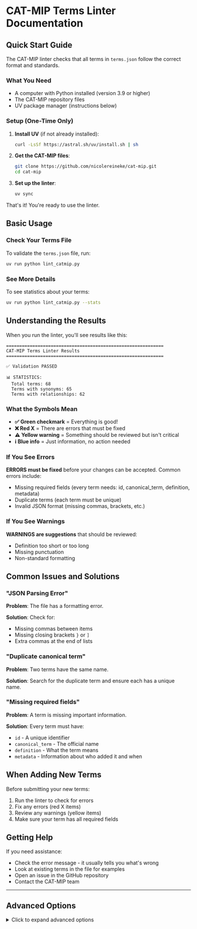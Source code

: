 # CAT-MIP Terms Linter Documentation

## Quick Start Guide

The CAT-MIP linter checks that all terms in `terms.json` follow the correct format and standards.

### What You Need

- A computer with Python installed (version 3.9 or higher)
- The CAT-MIP repository files
- UV package manager (instructions below)

### Setup (One-Time Only)

1. **Install UV** (if not already installed):

   ```bash
   curl -LsSf https://astral.sh/uv/install.sh | sh
   ```

2. **Get the CAT-MIP files**:

   ```bash
   git clone https://github.com/nicolereineke/cat-mip.git
   cd cat-mip
   ```

3. **Set up the linter**:

   ```bash
   uv sync
   ```

That's it! You're ready to use the linter.

## Basic Usage

### Check Your Terms File

To validate the `terms.json` file, run:

```bash
uv run python lint_catmip.py
```

### See More Details

To see statistics about your terms:

```bash
uv run python lint_catmip.py --stats
```

## Understanding the Results

When you run the linter, you'll see results like this:

```text
============================================================
CAT-MIP Terms Linter Results
============================================================

✅ Validation PASSED

📊 STATISTICS:
  Total terms: 68
  Terms with synonyms: 65
  Terms with relationships: 62
```

### What the Symbols Mean

- **✅ Green checkmark** = Everything is good!
- **❌ Red X** = There are errors that must be fixed
- **⚠️ Yellow warning** = Something should be reviewed but isn't critical
- **ℹ️ Blue info** = Just information, no action needed

### If You See Errors

**ERRORS must be fixed** before your changes can be accepted. Common errors include:

- Missing required fields (every term needs: id, canonical_term, definition, metadata)
- Duplicate terms (each term must be unique)
- Invalid JSON format (missing commas, brackets, etc.)

### If You See Warnings

**WARNINGS are suggestions** that should be reviewed:

- Definition too short or too long
- Missing punctuation
- Non-standard formatting

## Common Issues and Solutions

### "JSON Parsing Error"

**Problem**: The file has a formatting error.

**Solution**: Check for:

- Missing commas between items
- Missing closing brackets `}` or `]`
- Extra commas at the end of lists

### "Duplicate canonical term"

**Problem**: Two terms have the same name.

**Solution**: Search for the duplicate term and ensure each has a unique name.

### "Missing required fields"

**Problem**: A term is missing important information.

**Solution**: Every term must have:

- `id` - A unique identifier
- `canonical_term` - The official name
- `definition` - What the term means
- `metadata` - Information about who added it and when

## When Adding New Terms

Before submitting your new terms:

1. Run the linter to check for errors
2. Fix any errors (red X items)
3. Review any warnings (yellow items)
4. Make sure your term has all required fields

## Getting Help

If you need assistance:

- Check the error message - it usually tells you what's wrong
- Look at existing terms in the file for examples
- Open an issue in the GitHub repository
- Contact the CAT-MIP team

---

## Advanced Options

<details>
<summary>Click to expand advanced options</summary>

### Additional Commands

#### Quiet Mode (Errors Only)

Show only errors, not warnings or info:

```bash
uv run python lint_catmip.py --quiet
```

#### JSON Output

Export results as JSON for automation:

```bash
uv run python lint_catmip.py --json > report.json
```

#### Using the Script Name

After installation, you can also use:

```bash
uv run catmip-lint
```

#### Specify a Different File

To check a different JSON file:

```bash
uv run python lint_catmip.py path/to/other/terms.json
```

### Developer Setup

#### Install Development Dependencies

For developers who want to contribute to the linter itself:

```bash
uv sync --all-extras
```

This installs:

- `pytest` - for testing
- `black` - for code formatting
- `mypy` - for type checking
- `ruff` - for linting
- `pre-commit` - for git hooks

#### Pre-commit Hooks

To automatically check files before committing:

1. Install pre-commit:

   ```bash
   pip install pre-commit
   ```

2. Install the git hooks:

   ```bash
   pre-commit install
   ```

3. The linter will now run automatically before each commit

4. Run manually on all files:

   ```bash
   pre-commit run --all-files
   ```

### GitHub Actions Integration

The linter runs automatically on:

- Push to `main`, `cam-dev`, or `develop` branches
- Pull requests to `main`
- Manual workflow dispatch

View results in:

- GitHub Actions tab
- Pull request comments (for PRs)
- Workflow summary
- Downloadable artifacts

### CI/CD Integration

The linter integrates with:

1. **GitHub Actions** - Automatic validation on push/PR
2. **Pre-commit hooks** - Local validation before commit
3. **JSON output** - Machine-readable results for automation

### Technical Details

#### Validation Checks

1. **JSON Syntax Validation**
   - Ensures valid JSON structure
   - Reports parsing errors with line/column numbers

2. **Structure Validation**
   - Verifies required fields: `id`, `canonical_term`, `definition`, `metadata`
   - Checks for unknown/unexpected fields
   - Validates ID and canonical term uniqueness
   - Ensures canonical terms start with capital letters

3. **Metadata Validation**
   - Verifies required metadata fields: `author`, `version`, `date_added`, `registry`
   - Validates ISO 8601 date format
   - Checks version format (X.Y)
   - Verifies registry value is 'cat-mip.org'

4. **Relationship Validation**
   - Ensures relationships follow standard patterns
   - Common patterns: `belongsTo`, `isConnectedTo`, `isManagedBy`, etc.
   - Validates relationship string format

5. **Content Quality Checks**
   - Definition length (warns if too short <50 chars or too long >2000 chars)
   - Proper capitalization and punctuation
   - Detects empty lists in optional fields
   - Validates agent_execution structure

6. **Cross-Reference Analysis**
   - Identifies references between terms
   - Helps maintain consistency across the vocabulary

#### Exit Codes

- `0` - Validation passed (no errors, warnings allowed)
- `1` - Validation failed (errors found)

#### Date Format Specification

Dates must use ISO 8601 format: `YYYY-MM-DDTHH:MM:SSZ`

Example: `2025-08-07T00:00:00Z`

#### Relationship Pattern Specification

Relationships should follow patterns like:

- `Agent isInstalledOn Device`
- `Tenant belongsTo MSP`
- `API isExposedBy Platform`

</details>
